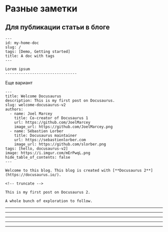 # Разные заметки

## Для публикации статьи в блоге
```
---
id: my-home-doc
slug: /
tags: [Demo, Getting started]
title: A doc with tags
---

Lorem ipsum
--------------------------------
```
Еще вариант
```
---
title: Welcome Docusaurus
description: This is my first post on Docusaurus.
slug: welcome-docusaurus-v2
authors:
  - name: Joel Marcey
    title: Co-creator of Docusaurus 1
    url: https://github.com/JoelMarcey
    image_url: https://github.com/JoelMarcey.png
  - name: Sébastien Lorber
    title: Docusaurus maintainer
    url: https://sebastienlorber.com
    image_url: https://github.com/slorber.png
tags: [hello, docusaurus-v2]
image: https://i.imgur.com/mErPwqL.png
hide_table_of_contents: false
---

Welcome to this blog. This blog is created with [**Docusaurus 2**](https://docusaurus.io/).

<!-- truncate -->

This is my first post on Docusaurus 2.

A whole bunch of exploration to follow.
```

--------------------------------
--------------------------------
--------------------------------
--------------------------------
--------------------------------
